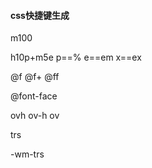 #### css快捷键生成

m100

h10p+m5e    p==%  e==em  x==ex

@f  @f+  @ff

@font-face



ovh  ov-h  ov


trs


-wm-trs
